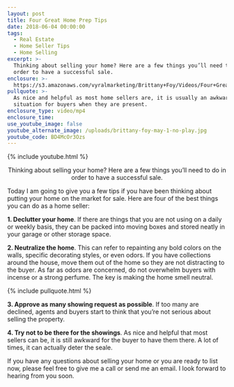 ```yaml
---
layout: post
title: Four Great Home Prep Tips
date: 2018-06-04 00:00:00
tags:
  - Real Estate
  - Home Seller Tips
  - Home Selling
excerpt: >-
  Thinking about selling your home? Here are a few things you’ll need to do in
  order to have a successful sale.
enclosure: >-
  https://s3.amazonaws.com/vyralmarketing/Brittany+Foy/Videos/Four+Great+Home+Prep+Tips.mp4
pullquote: >-
  As nice and helpful as most home sellers are, it is usually an awkward
  situation for buyers when they are present.
enclosure_type: video/mp4
enclosure_time:
use_youtube_image: false
youtube_alternate_image: /uploads/brittany-foy-may-1-no-play.jpg
youtube_code: BD4McOr3Ozs
---
```


{% include youtube.html %}

<center>Thinking about selling your home? Here are a few things you’ll need to do in order to have a successful sale.</center>

Today I am going to give you a few tips if you have been thinking about putting your home on the market for sale. Here are four of the best things you can do as a home seller:

**1. Declutter your home**. If there are things that you are not using on a daily or weekly basis, they can be packed into moving boxes and stored neatly in your garage or other storage space.

**2. Neutralize the home**. This can refer to repainting any bold colors on the walls, specific decorating styles, or even odors. If you have collections around the house, move them out of the home so they are not distracting to the buyer. As far as odors are concerned, do not overwhelm buyers with incense or a strong perfume. The key is making the home smell neutral.

{% include pullquote.html %}

**3. Approve as many showing request as possible**. If too many are declined, agents and buyers start to think that you’re not serious about selling the property.

**4. Try not to be there for the showings**. As nice and helpful that most sellers can be, it is still awkward for the buyer to have them there. A lot of times, it can actually deter the seale.

If you have any questions about selling your home or you are ready to list now, please feel free to give me a call or send me an email. I look forward to hearing from you soon.